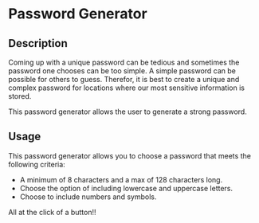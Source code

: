 # Password Generator

## Description 

Coming up with a unique password can be tedious and sometimes the password one chooses can be too simple. A simple password can be possible for others to guess. Therefor, it is best to create a unique and complex password for locations where our most sensitive information is stored.

This password generator allows the user to generate a strong password.


## Usage 

This password generator allows you to choose a password that meets the following criteria:

- A minimum of 8 characters and a max of 128 characters long.
- Choose the option of including lowercase and uppercase letters.
- Choose to include numbers and symbols.

All at the click of a button!!